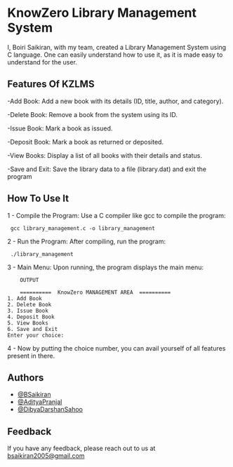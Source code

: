 
# KnowZero Library Management System


I, Boiri Saikiran, with my team, created a Library Management System using C language. One can easily understand how to use it, as it is made easy to understand for the user.


## Features Of KZLMS
-Add Book: Add a new book with its details (ID, title, author, and category).

-Delete Book: Remove a book from the system using its ID.

-Issue Book: Mark a book as issued.

-Deposit Book: Mark a book as returned or deposited.

-View Books: Display a list of all books with their details and status.

-Save and Exit: Save the library data to a file (library.dat) and exit the program



## How To Use It 
1 - Compile the Program: Use a C compiler like gcc to compile the program:

    
     gcc library_management.c -o library_management


2 - Run the Program: After compiling, run the program:

     ./library_management

3 - Main Menu: Upon running, the program displays the main menu:

        OUTPUT

        ==========  KnowZero MANAGEMENT AREA  ==========
    1. Add Book
    2. Delete Book
    3. Issue Book
    4. Deposit Book
    5. View Books
    6. Save and Exit
    Enter your choice: 
 4 - Now by putting the choice number, you can avail yourself of all features present in there.



## Authors

- [@BSaikiran](https://github.com/bsaikiran19)
- [@AdityaPranjal](https://github.com/pranjaladi)
- [@DibyaDarshanSahoo](https://github.com/SPIDY-X)

## Feedback

If you have any feedback, please reach out to us at bsaikiran2005@gmail.com

